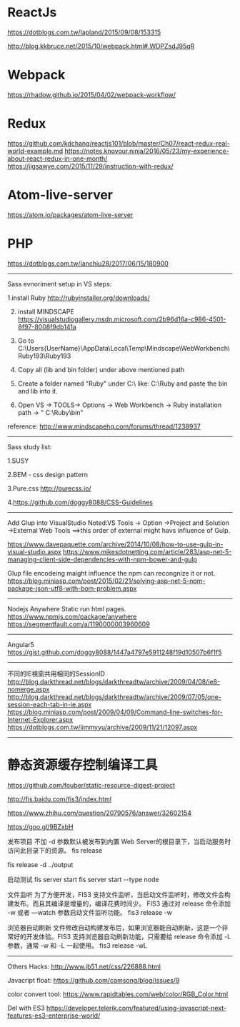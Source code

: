 # ReactJs

https://dotblogs.com.tw/lapland/2015/09/08/153315

http://blog.kkbruce.net/2015/10/webpack.html#.WDPZsdJ95qR


# Webpack
https://rhadow.github.io/2015/04/02/webpack-workflow/

# Redux
https://github.com/kdchang/reactjs101/blob/master/Ch07/react-redux-real-world-example.md
https://notes.knovour.ninja/2016/05/23/my-experience-about-react-redux-in-one-month/
https://jigsawye.com/2015/11/29/instruction-with-redux/

# Atom-live-server
https://atom.io/packages/atom-live-server



# PHP
https://dotblogs.com.tw/ianchiu28/2017/06/15/180900


--------------
Sass evnoriment setup in VS steps:

1.install Ruby
  http://rubyinstaller.org/downloads/
  
2. install MINDSCAPE
  https://visualstudiogallery.msdn.microsoft.com/2b96d16a-c986-4501-8f97-8008f9db141a

3. Go to C:\Users\{UserName}\AppData\Local\Temp\Mindscape\WebWorkbench\Ruby193\Ruby193

4. Copy all (lib and bin folder) under above mentioned path

5. Create a folder named "Ruby" under C:\ like: C:\Ruby and paste the bin and lib into it.

6.  Open VS -> TOOLS-> Options -> Web Workbench -> Ruby installation path -> " C:\Ruby\bin"

reference: http://www.mindscapehq.com/forums/thread/1238937

------
Sass study list:

1.SUSY

2.BEM - css design pattern

3.Pure.css 
http://purecss.io/

4.https://github.com/doggy8088/CSS-Guidelines

----
Add Glup into VisualStudio
Noted:VS Tools -> Option ->Project and Solution ->External Web Tools ==>this order of external might havs influence of Gulp.

https://www.davepaquette.com/archive/2014/10/08/how-to-use-gulp-in-visual-studio.aspx
https://www.mikesdotnetting.com/article/283/asp-net-5-managing-client-side-dependencies-with-npm-bower-and-gulp

Glup file encodeing maight influence the npm can recongnize it or not.
https://blog.miniasp.com/post/2015/02/21/solving-asp-net-5-npm-package-json-utf8-with-bom-problem.aspx

-----
Nodejs Anywhere
Static run html pages.
https://www.npmjs.com/package/anywhere
https://segmentfault.com/a/1190000003960609

------
Angular5
https://gist.github.com/doggy8088/1447a4797e5911248f19d10507b6f1f5

------
不同的IE視窗共用相同的SessionID
http://blog.darkthread.net/blogs/darkthreadtw/archive/2009/04/08/ie8-nomerge.aspx
http://blog.darkthread.net/blogs/darkthreadtw/archive/2009/07/05/one-session-each-tab-in-ie.aspx
https://blog.miniasp.com/post/2009/04/09/Command-line-switches-for-Internet-Explorer.aspx
https://dotblogs.com.tw/jimmyyu/archive/2009/11/21/12097.aspx

---------
# 静态资源缓存控制编译工具
https://github.com/fouber/static-resource-digest-project

http://fis.baidu.com/fis3/index.html

https://www.zhihu.com/question/20790576/answer/32602154

https://goo.gl/9BZxbH

发布项目
不加 -d 参数默认被发布到内置 Web Server的根目录下，当启动服务时访问此目录下的资源。
fis release

fis release -d ../output

启动测试
fis server start
fis server start --type node


文件监听
为了方便开发，FIS3 支持文件监听，当启动文件监听时，修改文件会构建发布。而且其编译是增量的，编译花费时间少。
FIS3 通过对 release 命令添加 -w 或者 —watch 参数启动文件监听功能。
fis3 release -w

浏览器自动刷新
文件修改自动构建发布后，如果浏览器能自动刷新，这是一个非常好的开发体验。FIS3 支持浏览器自动刷新功能，只需要给 release 命令添加 -L 参数，通常 -w 和 -L 一起使用。
fis3 release -wL

----------------
Others
Hacks:
http://www.jb51.net/css/226888.html

Javacript float:
https://github.com/camsong/blog/issues/9

color convert tool:
https://www.rapidtables.com/web/color/RGB_Color.html

Del with ES3
https://developer.telerik.com/featured/using-javascript-next-features-es3-enterprise-world/



